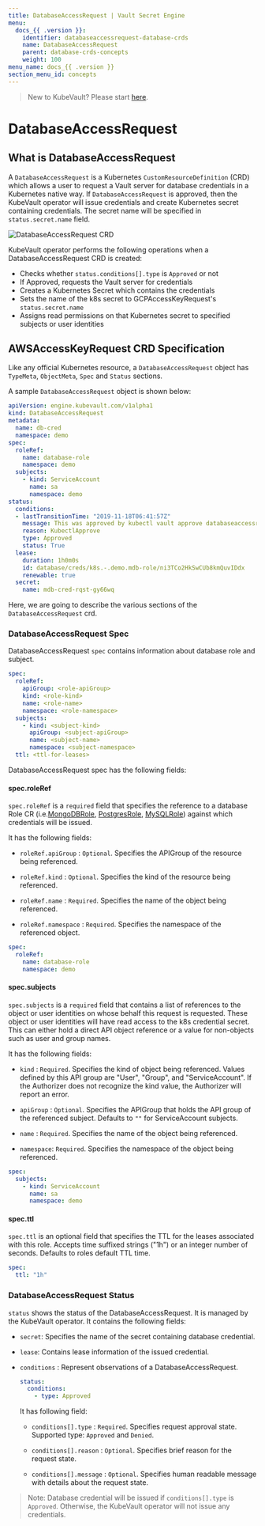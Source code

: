 ```yaml
---
title: DatabaseAccessRequest | Vault Secret Engine
menu:
  docs_{{ .version }}:
    identifier: databaseaccessrequest-database-crds
    name: DatabaseAccessRequest
    parent: database-crds-concepts
    weight: 100
menu_name: docs_{{ .version }}
section_menu_id: concepts
---
```


> New to KubeVault? Please start [here](/docs/concepts/README.md).

# DatabaseAccessRequest

## What is DatabaseAccessRequest

A `DatabaseAccessRequest` is a Kubernetes `CustomResourceDefinition` (CRD) which allows a user to request a Vault server for database credentials in a Kubernetes native way. If `DatabaseAccessRequest` is approved, then the KubeVault operator will issue credentials and create Kubernetes secret containing credentials. The secret name will be specified in `status.secret.name` field.

![DatabaseAccessRequest CRD](/docs/images/concepts/database_accesskey_request.svg)

KubeVault operator performs the following operations when a DatabaseAccessRequest CRD is created:

- Checks whether `status.conditions[].type` is `Approved` or not
- If Approved, requests the Vault server for credentials
- Creates a Kubernetes Secret which contains the credentials
- Sets the name of the k8s secret to GCPAccessKeyRequest's `status.secret.name`
- Assigns read permissions on that Kubernetes secret to specified subjects or user identities

## AWSAccessKeyRequest CRD Specification

Like any official Kubernetes resource, a `DatabaseAccessRequest` object has `TypeMeta`, `ObjectMeta`, `Spec` and `Status` sections.

A sample `DatabaseAccessRequest` object is shown below:

```yaml
apiVersion: engine.kubevault.com/v1alpha1
kind: DatabaseAccessRequest
metadata:
  name: db-cred
  namespace: demo
spec:
  roleRef:
    name: database-role
    namespace: demo
  subjects:
    - kind: ServiceAccount
      name: sa
      namespace: demo
status:
  conditions:
  - lastTransitionTime: "2019-11-18T06:41:57Z"
    message: This was approved by kubectl vault approve databaseaccessrequest
    reason: KubectlApprove
    type: Approved
    status: True
  lease:
    duration: 1h0m0s
    id: database/creds/k8s.-.demo.mdb-role/ni3TCo2HkSwCUb8kmQuvIDdx
    renewable: true
  secret:
    name: mdb-cred-rqst-gy66wq
```

Here, we are going to describe the various sections of the `DatabaseAccessRequest` crd.

### DatabaseAccessRequest Spec

DatabaseAccessRequest `spec` contains information about database role and subject.

```yaml
spec:
  roleRef:
    apiGroup: <role-apiGroup>
    kind: <role-kind>
    name: <role-name>
    namespace: <role-namespace>
  subjects:
    - kind: <subject-kind>
      apiGroup: <subject-apiGroup>
      name: <subject-name>
      namespace: <subject-namespace>
  ttl: <ttl-for-leases>
```

DatabaseAccessRequest spec has the following fields:

#### spec.roleRef

`spec.roleRef` is a `required` field that specifies the reference to a database Role CR (i.e.[MongoDBRole](/docs/concepts/secret-engine-crds/database-secret-engine/mongodb.md),
[PostgresRole](/docs/concepts/secret-engine-crds/database-secret-engine/postgresrole.md),
[MySQLRole](/docs/concepts/secret-engine-crds/database-secret-engine/mysql.md)) against which credentials will be issued.

It has the following fields:

- `roleRef.apiGroup` : `Optional`. Specifies the APIGroup of the resource being referenced.

- `roleRef.kind` : `Optional`. Specifies the kind of the resource being referenced.

- `roleRef.name` : `Required`. Specifies the name of the object being referenced.

- `roleRef.namespace` : `Required`. Specifies the namespace of the referenced object.

```yaml
spec:
  roleRef:
    name: database-role
    namespace: demo
```

#### spec.subjects

`spec.subjects` is a `required` field that contains a list of references to the object or user identities on whose behalf this request is requested. These object or user identities will have
read access to the k8s credential secret. This can either hold a direct API object reference or a value for non-objects such as user and group names.

It has the following fields:

- `kind` : `Required`. Specifies the kind of object being referenced. Values defined by this API group are "User", "Group", and "ServiceAccount". If the Authorizer does not recognize the kind value, the Authorizer will report an error.

- `apiGroup` : `Optional`. Specifies the APIGroup that holds the API group of the referenced subject.
   Defaults to `""` for ServiceAccount subjects.

- `name` : `Required`. Specifies the name of the object being referenced.

- `namespace`: `Required`. Specifies the namespace of the object being referenced.

```yaml
spec:
  subjects:
    - kind: ServiceAccount
      name: sa
      namespace: demo
```

#### spec.ttl

`spec.ttl` is an optional field that specifies the TTL for the leases associated with this role. Accepts time suffixed strings ("1h") or an integer number of seconds. Defaults to roles default TTL time.

```yaml
spec:
  ttl: "1h"
```

### DatabaseAccessRequest Status

`status` shows the status of the DatabaseAccessRequest. It is managed by the KubeVault operator. It contains the following fields:

- `secret`: Specifies the name of the secret containing database credential.

- `lease`: Contains lease information of the issued credential.

- `conditions` : Represent observations of a DatabaseAccessRequest.

    ```yaml
    status:
      conditions:
        - type: Approved
    ```

  It has following field:

  - `conditions[].type` : `Required`. Specifies request approval state. Supported type: `Approved` and `Denied`.

  - `conditions[].reason` : `Optional`. Specifies brief reason for the request state.

  - `conditions[].message` : `Optional`. Specifies human readable message with details about the request state.

> Note: Database credential will be issued if `conditions[].type` is `Approved`. Otherwise, the KubeVault operator will not issue any credentials.
